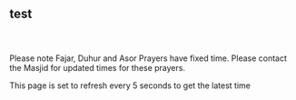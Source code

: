 <script type="text/javascript">
var today = new Date();
var dd = String(today.getDate()).padStart(2, '0');
var mm = String(today.getMonth() + 1).padStart(2, '0'); //January is 0!
var yyyy = today.getFullYear();
today = dd + '/' + mm + '/' + yyyy;
var todaysDate = today;

var alldates =["1/03/2021",
"2/03/2021",
"03/03/2021",
"04/03/2021",
"05/03/2021",
"06/03/2021",
"07/03/2021",
"08/03/2021",
"09/03/2021",
"10/03/2021",
"11/03/2021",
"12/03/2021",
"13/03/2021",
"14/03/2021",
"15/03/2021",
"16/03/2021",
"17/03/2021",
"18/03/2021",
"19/03/2021",
"20/03/2021",
"21/03/2021",
"22/03/2021",
"23/03/2021",
"24/03/2021",
"25/03/2021",
"26/03/2021",
"27/03/2021",
"28/03/2021",
"29/03/2021",
"30/03/2021",
"31/03/2021",
"01/04/2021",
"02/04/2021",
"03/04/2021",
"04/04/2021",
"05/04/2021",
"06/04/2021",
"07/04/2021",
"08/04/2021",
"09/04/2021",
"10/04/2021",
"11/04/2021",
"12/04/2021",
"13/04/2021",
"14/04/2021",
"15/04/2021",
"16/04/2021",
"17/04/2021",
"18/04/2021",
"19/04/2021",
"20/04/2021",
"21/04/2021",
"22/04/2021",
"23/04/2021",
"24/04/2021",
"25/04/2021",
"26/04/2021",
"27/04/2021",
"28/04/2021",
"29/04/2021",
"30/04/2021",
"01/05/2021",
"02/05/2021",
"03/05/2021",
"04/05/2021",
"05/05/2021",
"06/05/2021",
"07/05/2021",
"08/05/2021",
"09/05/2021",
"10/05/2021",
"11/05/2021",
"12/05/2021",
"13/05/2021",
"14/05/2021",
"15/05/2021",
"16/05/2021",
"17/05/2021",
"18/05/2021",
"19/05/2021",
"20/05/2021",
"21/05/2021",
"22/05/2021",
"23/05/2021",
"24/05/2021",
"25/05/2021",
"26/05/2021",
"27/05/2021",
"28/05/2021",
"29/05/2021",
"30/05/2021",
"31/05/2021",
"01/06/2021",
"02/06/2021",
"03/06/2021",
"04/06/2021",
"05/06/2021",
"06/06/2021",
"07/06/2021",
"08/06/2021",
"09/06/2021",
"10/06/2021",
"11/06/2021",
"12/06/2021",
"13/06/2021",
"14/06/2021",
"15/06/2021",
"16/06/2021",
"17/06/2021",
"18/06/2021",
"19/06/2021",
"20/06/2021",
"21/06/2021",
"22/06/2021",
"23/06/2021",
"24/06/2021",
"25/06/2021",
"26/06/2021",
"27/06/2021",
"28/06/2021",
"29/06/2021",
"30/06/2021",
"01/07/2021",
"02/07/2021",
"03/07/2021",
"04/07/2021",
"05/07/2021",
"06/07/2021",
"07/07/2021",
"08/07/2021",
"09/07/2021",
"10/07/2021",
"11/07/2021",
"12/07/2021",
"13/07/2021",
"14/07/2021",
"15/07/2021",
"16/07/2021",
"17/07/2021",
"18/07/2021",
"19/07/2021",
"20/07/2021",
"21/07/2021",
"22/07/2021",
"23/07/2021",
"24/07/2021",
"25/07/2021",
"26/07/2021",
"27/07/2021",
"28/07/2021",
"29/07/2021",
"30/07/2021",
"31/07/2021",
"01/08/2021",
"02/08/2021",
"03/08/2021",
"04/08/2021",
"05/08/2021",
"06/08/2021",
"07/08/2021",
"08/08/2021"
];





var prayerTimes = ["Mon	1/03/2021	Fajr	5:31	|	Dhuhur	1:35	|	Asr	5:14	|	Maghrib	8:05	|	Ishaa	9:15",
"Tues	2/03/2021	Fajr	5:33	|	Dhuhur	1:35	|	Asr	5:13	|	Maghrib	8:04	|	Ishaa	9:13",
"Wed	3/03/2021	Fajr	5:34	|	Dhuhur	1:35	|	Asr	5:12	|	Maghrib	8:02	|	Ishaa	9:11",
"Thur	4/03/2021	Fajr	5:35	|	Dhuhur	1:35	|	Asr	5:12	|	Maghrib	8:01	|	Ishaa	9:10",
"Friday	5/03/2021	Fajr	5:36	|	Dhuhur	1:35	|	Asr	5:11	|	Maghrib	7:59	|	Ishaa	9:08",
"Sat	6/03/2021	Fajr	5:38	|	Dhuhur	1:34	|	Asr	5:10	|	Maghrib	7:58	|	Ishaa	9:07",
"Sun	7/03/2021	Fajr	5:39	|	Dhuhur	1:34	|	Asr	5:09	|	Maghrib	7:57	|	Ishaa	9:05",
"Mon	8/03/2021	Fajr	5:40	|	Dhuhur	1:34	|	Asr	5:08	|	Maghrib	7:55	|	Ishaa	9:03",
"Tues	9/03/2021	Fajr	5:41	|	Dhuhur	1:34	|	Asr	5:07	|	Maghrib	7:54	|	Ishaa	9:02",
"Wed	10/03/2021	Fajr	5:42	|	Dhuhur	1:33	|	Asr	5:07	|	Maghrib	7:52	|	Ishaa	9:00",
"Thur	11/03/2021	Fajr	5:43	|	Dhuhur	1:33	|	Asr	5:06	|	Maghrib	7:51	|	Ishaa	8:58",
"Friday	12/03/2021	Fajr	5:45	|	Dhuhur	1:33	|	Asr	5:05	|	Maghrib	7:49	|	Ishaa	8:57",
"Sat	13/03/2021	Fajr	5:46	|	Dhuhur	1:33	|	Asr	5:04	|	Maghrib	7:48	|	Ishaa	8:55",
"Sun	14/03/2021	Fajr	5:47	|	Dhuhur	1:32	|	Asr	5:03	|	Maghrib	7:46	|	Ishaa	8:54",
"Mon	15/03/2021	Fajr	5:48	|	Dhuhur	1:32	|	Asr	5:02	|	Maghrib	7:44	|	Ishaa	8:52",
"Tues	16/03/2021	Fajr	5:49	|	Dhuhur	1:32	|	Asr	5:01	|	Maghrib	7:43	|	Ishaa	8:50",
"Wed	17/03/2021	Fajr	5:50	|	Dhuhur	1:31	|	Asr	5:00	|	Maghrib	7:41	|	Ishaa	8:49",
"Thur	18/03/2021	Fajr	5:51	|	Dhuhur	1:31	|	Asr	4:59	|	Maghrib	7:40	|	Ishaa	8:47",
"Friday	19/03/2021	Fajr	5:52	|	Dhuhur	1:31	|	Asr	4:58	|	Maghrib	7:38	|	Ishaa	8:46",
"Sat	20/03/2021	Fajr	5:53	|	Dhuhur	1:31	|	Asr	4:57	|	Maghrib	7:37	|	Ishaa	8:44",
"Sun	21/03/2021	Fajr	5:54	|	Dhuhur	1:30	|	Asr	4:56	|	Maghrib	7:35	|	Ishaa	8:42",
"Mon	22/03/2021	Fajr	5:55	|	Dhuhur	1:30	|	Asr	4:55	|	Maghrib	7:34	|	Ishaa	8:41",
"Tues	23/03/2021	Fajr	5:56	|	Dhuhur	1:30	|	Asr	4:54	|	Maghrib	7:32	|	Ishaa	8:39",
"Wed	24/03/2021	Fajr	5:57	|	Dhuhur	1:29	|	Asr	4:53	|	Maghrib	7:31	|	Ishaa	8:38",
"Thur	25/03/2021	Fajr	5:58	|	Dhuhur	1:29	|	Asr	4:52	|	Maghrib	7:29	|	Ishaa	8:36",
"Friday	26/03/2021	Fajr	5:59	|	Dhuhur	1:29	|	Asr	4:51	|	Maghrib	7:28	|	Ishaa	8:34",
"Sat	27/03/2021	Fajr	6:00	|	Dhuhur	1:28	|	Asr	4:50	|	Maghrib	7:26	|	Ishaa	8:33",
"Sun	28/03/2021	Fajr	6:01	|	Dhuhur	1:28	|	Asr	4:49	|	Maghrib	7:25	|	Ishaa	8:31",
"Mon	29/03/2021	Fajr	6:02	|	Dhuhur	1:28	|	Asr	4:47	|	Maghrib	7:23	|	Ishaa	8:30",
"Tues	30/03/2021	Fajr	6:03	|	Dhuhur	1:28	|	Asr	4:46	|	Maghrib	7:21	|	Ishaa	8:28",
"Wed	31/03/2021	Fajr	6:04	|	Dhuhur	1:27	|	Asr	4:45	|	Maghrib	7:20	|	Ishaa	8:27",
"Thur	1/04/2021	Fajr	6:05	|	Dhuhur	1:27	|	Asr	4:44	|	Maghrib	7:18	|	Ishaa	8:25",
"Friday	2/04/2021	Fajr	6:06	|	Dhuhur	1:27	|	Asr	4:43	|	Maghrib	7:17	|	Ishaa	8:24",
"Sat	3/04/2021	Fajr	6:07	|	Dhuhur	1:26	|	Asr	4:42	|	Maghrib	7:15	|	Ishaa	8:22",
"Sun	4/04/2021	Fajr	5:08	|	Dhuhur	12:26	|	Asr	3:41	|	Maghrib	6:14	|	Ishaa	7:21",
"Mon	5/04/2021	Fajr	5:09	|	Dhuhur	12:26	|	Asr	3:40	|	Maghrib	6:12	|	Ishaa	7:19",
"Tues	6/04/2021	Fajr	5:10	|	Dhuhur	12:26	|	Asr	3:39	|	Maghrib	6:11	|	Ishaa	7:18",
"Wed	7/04/2021	Fajr	5:11	|	Dhuhur	12:25	|	Asr	3:38	|	Maghrib	6:09	|	Ishaa	7:16",
"Thur	8/04/2021	Fajr	5:11	|	Dhuhur	12:25	|	Asr	3:37	|	Maghrib	6:08	|	Ishaa	7:15",
"Friday	9/04/2021	Fajr	5:12	|	Dhuhur	12:25	|	Asr	3:35	|	Maghrib	6:07	|	Ishaa	7:14",
"Sat	10/04/2021	Fajr	5:13	|	Dhuhur	12:24	|	Asr	3:34	|	Maghrib	6:05	|	Ishaa	7:12",
"Sun	11/04/2021	Fajr	5:14	|	Dhuhur	12:24	|	Asr	3:33	|	Maghrib	6:04	|	Ishaa	7:11",
"Mon	12/04/2021	Fajr	5:15	|	Dhuhur	12:24	|	Asr	3:32	|	Maghrib	6:02	|	Ishaa	7:10",
"Tues	13/04/2021	Fajr	5:16	|	Dhuhur	12:24	|	Asr	3:31	|	Maghrib	6:01	|	Ishaa	7:08",
"Wed	14/04/2021	Fajr	5:17	|	Dhuhur	12:23	|	Asr	3:30	|	Maghrib	5:59	|	Ishaa	7:07",
"Thur	15/04/2021	Fajr	5:17	|	Dhuhur	12:23	|	Asr	3:29	|	Maghrib	5:58	|	Ishaa	7:05",
"Friday	16/04/2021	Fajr	5:18	|	Dhuhur	12:23	|	Asr	3:28	|	Maghrib	5:57	|	Ishaa	7:04",
"Sat	17/04/2021	Fajr	5:19	|	Dhuhur	12:23	|	Asr	3:27	|	Maghrib	5:55	|	Ishaa	7:03",
"Sun	18/04/2021	Fajr	5:20	|	Dhuhur	12:22	|	Asr	3:26	|	Maghrib	5:54	|	Ishaa	7:02",
"Mon	19/04/2021	Fajr	5:21	|	Dhuhur	12:22	|	Asr	3:25	|	Maghrib	5:52	|	Ishaa	7:00",
"Tues	20/04/2021	Fajr	5:22	|	Dhuhur	12:22	|	Asr	3:24	|	Maghrib	5:51	|	Ishaa	6:59",
"Wed	21/04/2021	Fajr	5:22	|	Dhuhur	12:22	|	Asr	3:23	|	Maghrib	5:50	|	Ishaa	6:58",
"Thur	22/04/2021	Fajr	5:23	|	Dhuhur	12:22	|	Asr	3:22	|	Maghrib	5:49	|	Ishaa	6:57",
"Friday	23/04/2021	Fajr	5:24	|	Dhuhur	12:21	|	Asr	3:20	|	Maghrib	5:47	|	Ishaa	6:55",
"Sat	24/04/2021	Fajr	5:25	|	Dhuhur	12:21	|	Asr	3:19	|	Maghrib	5:46	|	Ishaa	6:54",
"Sun	25/04/2021	Fajr	5:26	|	Dhuhur	12:21	|	Asr	3:18	|	Maghrib	5:45	|	Ishaa	6:53",
"Mon	26/04/2021	Fajr	5:26	|	Dhuhur	12:21	|	Asr	3:17	|	Maghrib	5:43	|	Ishaa	6:52",
"Tues	27/04/2021	Fajr	5:27	|	Dhuhur	12:21	|	Asr	3:16	|	Maghrib	5:42	|	Ishaa	6:51",
"Wed	28/04/2021	Fajr	5:28	|	Dhuhur	12:21	|	Asr	3:16	|	Maghrib	5:41	|	Ishaa	6:50",
"Thur	29/04/2021	Fajr	5:29	|	Dhuhur	12:20	|	Asr	3:15	|	Maghrib	5:40	|	Ishaa	6:49",
"Friday	30/04/2021	Fajr	5:30	|	Dhuhur	12:20	|	Asr	3:14	|	Maghrib	5:39	|	Ishaa	6:48",
"Sat	1/05/2021	Fajr	5:30	|	Dhuhur	12:20	|	Asr	3:13	|	Maghrib	5:38	|	Ishaa	6:47",
"Sun	2/05/2021	Fajr	5:31	|	Dhuhur	12:20	|	Asr	3:12	|	Maghrib	5:36	|	Ishaa	6:46",
"Mon	3/05/2021	Fajr	5:32	|	Dhuhur	12:20	|	Asr	3:11	|	Maghrib	5:35	|	Ishaa	6:45",
"Tues	4/05/2021	Fajr	5:33	|	Dhuhur	12:20	|	Asr	3:10	|	Maghrib	5:34	|	Ishaa	6:44",
"Wed	5/05/2021	Fajr	5:33	|	Dhuhur	12:20	|	Asr	3:09	|	Maghrib	5:33	|	Ishaa	6:43",
"Thur	6/05/2021	Fajr	5:34	|	Dhuhur	12:20	|	Asr	3:08	|	Maghrib	5:32	|	Ishaa	6:42",
"Friday	7/05/2021	Fajr	5:35	|	Dhuhur	12:20	|	Asr	3:07	|	Maghrib	5:31	|	Ishaa	6:41",
"Sat	8/05/2021	Fajr	5:36	|	Dhuhur	12:20	|	Asr	3:07	|	Maghrib	5:30	|	Ishaa	6:40",
"Sun	9/05/2021	Fajr	5:36	|	Dhuhur	12:20	|	Asr	3:06	|	Maghrib	5:29	|	Ishaa	6:39",
"Mon	10/05/2021	Fajr	5:37	|	Dhuhur	12:19	|	Asr	3:05	|	Maghrib	5:28	|	Ishaa	6:38",
"Tues	11/05/2021	Fajr	5:38	|	Dhuhur	12:19	|	Asr	3:04	|	Maghrib	5:27	|	Ishaa	6:38",
"Wed	12/05/2021	Fajr	5:39	|	Dhuhur	12:19	|	Asr	3:03	|	Maghrib	5:26	|	Ishaa	6:37",
"Thur	13/05/2021	Fajr	5:39	|	Dhuhur	12:19	|	Asr	3:03	|	Maghrib	5:25	|	Ishaa	6:36",
"Friday	14/05/2021	Fajr	5:40	|	Dhuhur	12:19	|	Asr	3:02	|	Maghrib	5:25	|	Ishaa	6:35",
"Sat	15/05/2021	Fajr	5:41	|	Dhuhur	12:19	|	Asr	3:01	|	Maghrib	5:24	|	Ishaa	6:35",
"Sun	16/05/2021	Fajr	5:41	|	Dhuhur	12:19	|	Asr	3:01	|	Maghrib	5:23	|	Ishaa	6:34",
"Mon	17/05/2021	Fajr	5:42	|	Dhuhur	12:19	|	Asr	3:00	|	Maghrib	5:22	|	Ishaa	6:33",
"Tues	18/05/2021	Fajr	5:43	|	Dhuhur	12:19	|	Asr	2:59	|	Maghrib	5:21	|	Ishaa	6:33",
"Wed	19/05/2021	Fajr	5:43	|	Dhuhur	12:20	|	Asr	2:59	|	Maghrib	5:21	|	Ishaa	6:32",
"Thur	20/05/2021	Fajr	5:44	|	Dhuhur	12:20	|	Asr	2:58	|	Maghrib	5:20	|	Ishaa	6:32",
"Friday	21/05/2021	Fajr	5:45	|	Dhuhur	12:20	|	Asr	2:58	|	Maghrib	5:19	|	Ishaa	6:31",
"Sat	22/05/2021	Fajr	5:45	|	Dhuhur	12:20	|	Asr	2:57	|	Maghrib	5:19	|	Ishaa	6:31",
"Sun	23/05/2021	Fajr	5:46	|	Dhuhur	12:20	|	Asr	2:57	|	Maghrib	5:18	|	Ishaa	6:30",
"Mon	24/05/2021	Fajr	5:47	|	Dhuhur	12:20	|	Asr	2:56	|	Maghrib	5:17	|	Ishaa	6:30",
"Tues	25/05/2021	Fajr	5:47	|	Dhuhur	12:20	|	Asr	2:56	|	Maghrib	5:17	|	Ishaa	6:29",
"Wed	26/05/2021	Fajr	5:48	|	Dhuhur	12:20	|	Asr	2:55	|	Maghrib	5:16	|	Ishaa	6:29",
"Thur	27/05/2021	Fajr	5:49	|	Dhuhur	12:20	|	Asr	2:55	|	Maghrib	5:16	|	Ishaa	6:28",
"Friday	28/05/2021	Fajr	5:49	|	Dhuhur	12:20	|	Asr	2:54	|	Maghrib	5:15	|	Ishaa	6:28",
"Sat	29/05/2021	Fajr	5:50	|	Dhuhur	12:20	|	Asr	2:54	|	Maghrib	5:15	|	Ishaa	6:28",
"Sun	30/05/2021	Fajr	5:50	|	Dhuhur	12:21	|	Asr	2:54	|	Maghrib	5:14	|	Ishaa	6:27",
"Mon	31/05/2021	Fajr	5:51	|	Dhuhur	12:21	|	Asr	2:53	|	Maghrib	5:14	|	Ishaa	6:27",
"Tues	1/06/2021	Fajr	5:51	|	Dhuhur	12:21	|	Asr	2:53	|	Maghrib	5:14	|	Ishaa	6:27",
"Wed	2/06/2021	Fajr	5:52	|	Dhuhur	12:21	|	Asr	2:53	|	Maghrib	5:13	|	Ishaa	6:27",
"Thur	3/06/2021	Fajr	5:53	|	Dhuhur	12:21	|	Asr	2:53	|	Maghrib	5:13	|	Ishaa	6:26",
"Friday	4/06/2021	Fajr	5:53	|	Dhuhur	12:21	|	Asr	2:53	|	Maghrib	5:13	|	Ishaa	6:26",
"Sat	5/06/2021	Fajr	5:54	|	Dhuhur	12:22	|	Asr	2:52	|	Maghrib	5:12	|	Ishaa	6:26",
"Sun	6/06/2021	Fajr	5:54	|	Dhuhur	12:22	|	Asr	2:52	|	Maghrib	5:12	|	Ishaa	6:26",
"Mon	7/06/2021	Fajr	5:55	|	Dhuhur	12:22	|	Asr	2:52	|	Maghrib	5:12	|	Ishaa	6:26",
"Tues	8/06/2021	Fajr	5:55	|	Dhuhur	12:22	|	Asr	2:52	|	Maghrib	5:12	|	Ishaa	6:26",
"Wed	9/06/2021	Fajr	5:56	|	Dhuhur	12:22	|	Asr	2:52	|	Maghrib	5:12	|	Ishaa	6:26",
"Thur	10/06/2021	Fajr	5:56	|	Dhuhur	12:23	|	Asr	2:52	|	Maghrib	5:12	|	Ishaa	6:26",
"Friday	11/06/2021	Fajr	5:56	|	Dhuhur	12:02	|	Asr	2:52	|	Maghrib	5:12	|	Ishaa	6:26",
"Sat	12/06/2021	Fajr	5:57	|	Dhuhur	12:23	|	Asr	2:52	|	Maghrib	5:12	|	Ishaa	6:26",
"Sun	13/06/2021	Fajr	5:57	|	Dhuhur	12:23	|	Asr	2:52	|	Maghrib	5:12	|	Ishaa	6:26",
"Mon	14/06/2021	Fajr	5:58	|	Dhuhur	12:23	|	Asr	2:52	|	Maghrib	5:12	|	Ishaa	6:26",
"Tues	15/06/2021	Fajr	5:58	|	Dhuhur	12:24	|	Asr	2:52	|	Maghrib	5:12	|	Ishaa	6:26",
"Wed	16/06/2021	Fajr	5:58	|	Dhuhur	12:24	|	Asr	2:52	|	Maghrib	5:12	|	Ishaa	6:26",
"Thur	17/06/2021	Fajr	5:58	|	Dhuhur	12:24	|	Asr	2:52	|	Maghrib	5:12	|	Ishaa	6:26",
"Friday	18/06/2021	Fajr	5:59	|	Dhuhur	12:24	|	Asr	2:52	|	Maghrib	5:12	|	Ishaa	6:26",
"Sat	19/06/2021	Fajr	5:59	|	Dhuhur	12:24	|	Asr	2:52	|	Maghrib	5:12	|	Ishaa	6:26",
"Sun	20/06/2021	Fajr	5:59	|	Dhuhur	12:25	|	Asr	2:53	|	Maghrib	5:12	|	Ishaa	6:26",
"Mon	21/06/2021	Fajr	6:00	|	Dhuhur	12:25	|	Asr	2:53	|	Maghrib	5:12	|	Ishaa	6:27",
"Tues	22/06/2021	Fajr	6:00	|	Dhuhur	12:25	|	Asr	2:53	|	Maghrib	5:13	|	Ishaa	6:27",
"Wed	23/06/2021	Fajr	6:00	|	Dhuhur	12:25	|	Asr	2:53	|	Maghrib	5:13	|	Ishaa	6:27",
"Thur	24/06/2021	Fajr	6:00	|	Dhuhur	12:25	|	Asr	2:54	|	Maghrib	5:13	|	Ishaa	6:27",
"Friday	25/06/2021	Fajr	6:00	|	Dhuhur	12:26	|	Asr	2:54	|	Maghrib	5:14	|	Ishaa	6:28",
"Sat	26/06/2021	Fajr	6:00	|	Dhuhur	12:26	|	Asr	2:54	|	Maghrib	5:14	|	Ishaa	6:28",
"Sun	27/06/2021	Fajr	6:00	|	Dhuhur	12:26	|	Asr	2:55	|	Maghrib	5:14	|	Ishaa	6:28",
"Mon	28/06/2021	Fajr	6:01	|	Dhuhur	12:26	|	Asr	2:55	|	Maghrib	5:15	|	Ishaa	6:29",
"Tues	29/06/2021	Fajr	6:01	|	Dhuhur	12:27	|	Asr	2:55	|	Maghrib	5:15	|	Ishaa	6:29",
"Wed	30/06/2021	Fajr	6:01	|	Dhuhur	12:27	|	Asr	2:56	|	Maghrib	5:15	|	Ishaa	6:29",
"Thur	1/07/2021	Fajr	6:01	|	Dhuhur	12:27	|	Asr	2:56	|	Maghrib	5:16	|	Ishaa	6:30",
"Friday	2/07/2021	Fajr	6:01	|	Dhuhur	12:27	|	Asr	2:57	|	Maghrib	5:16	|	Ishaa	6:30",
"Sat	3/07/2021	Fajr	6:01	|	Dhuhur	12:27	|	Asr	2:57	|	Maghrib	5:17	|	Ishaa	6:31",
"Sun	4/07/2021	Fajr	6:01	|	Dhuhur	12:27	|	Asr	2:57	|	Maghrib	5:17	|	Ishaa	6:31",
"Mon	5/07/2021	Fajr	6:00	|	Dhuhur	12:28	|	Asr	2:58	|	Maghrib	5:18	|	Ishaa	6:32",
"Tues	6/07/2021	Fajr	6:00	|	Dhuhur	12:28	|	Asr	2:58	|	Maghrib	5:18	|	Ishaa	6:32",
"Wed	7/07/2021	Fajr	6:00	|	Dhuhur	12:28	|	Asr	2:59	|	Maghrib	5:19	|	Ishaa	6:33",
"Thur	8/07/2021	Fajr	6:00	|	Dhuhur	12:28	|	Asr	2:59	|	Maghrib	5:20	|	Ishaa	6:33",
"Friday	9/07/2021	Fajr	6:00	|	Dhuhur	12:28	|	Asr	3:00	|	Maghrib	5:20	|	Ishaa	6:34",
"Sat	10/07/2021	Fajr	6:00	|	Dhuhur	12:28	|	Asr	3:01	|	Maghrib	5:21	|	Ishaa	6:34",
"Sun	11/07/2021	Fajr	5:59	|	Dhuhur	12:29	|	Asr	3:01	|	Maghrib	5:21	|	Ishaa	6:35",
"Mon	12/07/2021	Fajr	5:59	|	Dhuhur	12:29	|	Asr	3:02	|	Maghrib	5:22	|	Ishaa	6:35",
"Tues	13/07/2021	Fajr	5:59	|	Dhuhur	12:29	|	Asr	3:02	|	Maghrib	5:23	|	Ishaa	6:36",
"Wed	14/07/2021	Fajr	5:59	|	Dhuhur	12:29	|	Asr	3:03	|	Maghrib	5:23	|	Ishaa	6:36",
"Thur	15/07/2021	Fajr	5:58	|	Dhuhur	12:29	|	Asr	3:03	|	Maghrib	5:24	|	Ishaa	6:37",
"Friday	16/07/2021	Fajr	5:58	|	Dhuhur	12:29	|	Asr	3:04	|	Maghrib	5:25	|	Ishaa	6:37",
"Sat	17/07/2021	Fajr	5:57	|	Dhuhur	12:29	|	Asr	3:05	|	Maghrib	5:26	|	Ishaa	6:38",
"Sun	18/07/2021	Fajr	5:57	|	Dhuhur	12:29	|	Asr	3:05	|	Maghrib	5:26	|	Ishaa	6:39",
"Mon	19/07/2021	Fajr	5:57	|	Dhuhur	12:29	|	Asr	3:06	|	Maghrib	5:27	|	Ishaa	6:39",
"Tues	20/07/2021	Fajr	5:56	|	Dhuhur	12:29	|	Asr	3:07	|	Maghrib	5:28	|	Ishaa	6:40",
"Wed	21/07/2021	Fajr	5:56	|	Dhuhur	12:29	|	Asr	3:07	|	Maghrib	5:29	|	Ishaa	6:41",
"Thur	22/07/2021	Fajr	5:55	|	Dhuhur	12:30	|	Asr	3:08	|	Maghrib	5:29	|	Ishaa	6:41",
"Friday	23/07/2021	Fajr	5:54	|	Dhuhur	12:30	|	Asr	3:08	|	Maghrib	5:30	|	Ishaa	6:42",
"Sat	24/07/2021	Fajr	5:54	|	Dhuhur	12:30	|	Asr	3:09	|	Maghrib	5:31	|	Ishaa	6:42",
"Sun	25/07/2021	Fajr	5:53	|	Dhuhur	12:30	|	Asr	3:10	|	Maghrib	5:32	|	Ishaa	6:43",
"Mon	26/07/2021	Fajr	5:53	|	Dhuhur	12:30	|	Asr	3:10	|	Maghrib	5:32	|	Ishaa	6:44",
"Tues	27/07/2021	Fajr	5:52	|	Dhuhur	12:30	|	Asr	3:11	|	Maghrib	5:33	|	Ishaa	6:44",
"Wed	28/07/2021	Fajr	5:51	|	Dhuhur	12:30	|	Asr	3:12	|	Maghrib	5:34	|	Ishaa	6:45",
"Thur	29/07/2021	Fajr	5:51	|	Dhuhur	12:30	|	Asr	3:12	|	Maghrib	5:35	|	Ishaa	6:46",
"Friday	30/07/2021	Fajr	5:50	|	Dhuhur	12:30	|	Asr	3:13	|	Maghrib	5:36	|	Ishaa	6:47",
"Sat	31/07/2021	Fajr	5:49	|	Dhuhur	12:29	|	Asr	3:14	|	Maghrib	5:37	|	Ishaa	6:47",
"Sun	1/08/2021	Fajr	5:48	|	Dhuhur	12:29	|	Asr	3:14	|	Maghrib	5:37	|	Ishaa	6:48",
"Mon	2/08/2021	Fajr	5:47	|	Dhuhur	12:29	|	Asr	3:15	|	Maghrib	5:38	|	Ishaa	6:49",
"Tues	3/08/2021	Fajr	5:47	|	Dhuhur	12:29	|	Asr	3:16	|	Maghrib	5:39	|	Ishaa	6:49",
"Wed	4/08/2021	Fajr	5:46	|	Dhuhur	12:29	|	Asr	3:16	|	Maghrib	5:40	|	Ishaa	6:50",
"Thur	5/08/2021	Fajr	5:45	|	Dhuhur	12:29	|	Asr	3:17	|	Maghrib	5:41	|	Ishaa	6:51",
"Friday	6/08/2021	Fajr	5:44	|	Dhuhur	12:29	|	Asr	3:18	|	Maghrib	5:42	|	Ishaa	6:51",
"Sat	7/08/2021	Fajr	5:43	|	Dhuhur	12:29	|	Asr	3:18	|	Maghrib	5:42	|	Ishaa	6:52",
"Sun	8/08/2021	Fajr	5:42	|	Dhuhur	12:29	|	Asr	3:19	|	Maghrib	5:43	|	Ishaa	6:53"];

var a = alldates.indexOf(todaysDate);
document.write(prayerTimes[a]) === document.getElementById("mydate").value;
document.getElementById("demo").innerHTML = Math.random();


</script>


<html>
  <body>
    <h2>test</h2>
<!-- //<div id="mydate"></div> -->
    <h1 id="mydate"></h1>
<!-- //<div/> -->

<br/>
<div>Please note Fajar, Duhur and Asor Prayers have fixed time. Please contact the Masjid for updated times for these prayers.</div>
<p>This page is set to refresh every 5 seconds to get the latest time</p>
<p id="demo"></p>

<script>
document.getElementById("demo").innerHTML = Math.random();
window.setTimeout(function () {
  window.location.reload();
}, 10000);
</script>

</body>
</html>
